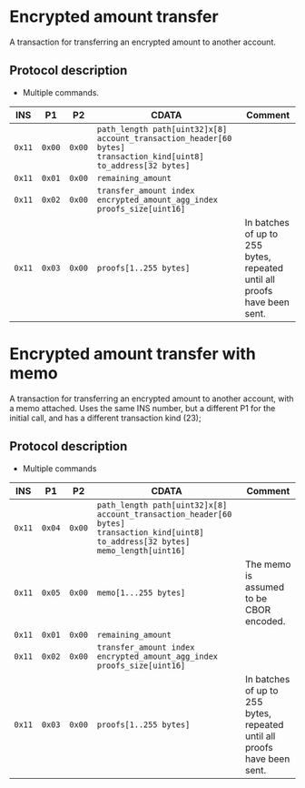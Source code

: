 # Encrypted amount transfer

A transaction for transferring an encrypted amount to another account.

## Protocol description

* Multiple commands.

INS | P1 | P2 | CDATA | Comment |
|----|--------|-----|-------------|----|
| `0x11` | `0x00` | `0x00` | `path_length path[uint32]x[8] account_transaction_header[60 bytes] transaction_kind[uint8] to_address[32 bytes]` | |
| `0x11` | `0x01` | `0x00` | `remaining_amount` | |
| `0x11` | `0x02` | `0x00` | `transfer_amount index encrypted_amount_agg_index proofs_size[uint16]` | |
| `0x11` | `0x03` | `0x00` | `proofs[1..255 bytes]` | In batches of up to 255 bytes, repeated until all proofs have been sent. |

# Encrypted amount transfer with memo

A transaction for transferring an encrypted amount to another account, with a memo attached.
Uses the same INS number, but a different P1 for the initial call, and has a different transaction kind (23);

## Protocol description

* Multiple commands

INS | P1 | P2 | CDATA | Comment |
|----|--------|-----|-------------|----|
| `0x11` | `0x04` | `0x00` | `path_length path[uint32]x[8] account_transaction_header[60 bytes] transaction_kind[uint8] to_address[32 bytes] memo_length[uint16]` | |
| `0x11` | `0x05` | `0x00` | `memo[1...255 bytes]` | The memo is assumed to be CBOR encoded. |
| `0x11` | `0x01` | `0x00` | `remaining_amount` | |
| `0x11` | `0x02` | `0x00` | `transfer_amount index encrypted_amount_agg_index proofs_size[uint16]` | |
| `0x11` | `0x03` | `0x00` | `proofs[1..255 bytes]` | In batches of up to 255 bytes, repeated until all proofs have been sent. |
